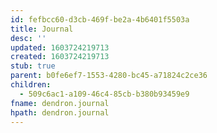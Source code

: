 ```yaml
---
id: fefbcc60-d3cb-469f-be2a-4b6401f5503a
title: Journal
desc: ''
updated: 1603724219713
created: 1603724219713
stub: true
parent: b0fe6ef7-1553-4280-bc45-a71824c2ce36
children:
  - 509c6ac1-a109-46c4-85cb-b380b93459e9
fname: dendron.journal
hpath: dendron.journal
---
```



